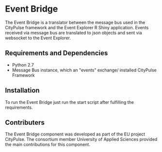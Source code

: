 # Event Bridge
The Event Bridge is a translator between the message bus used in the CityPulse framework and the Event Explorer R Shiny application. 
Events received via message bus are translated to json objects and sent via websocket to the Event Explorer.



## Requirements and Dependencies
- Python 2.7
- Message Bus instance, which an "events" exchange/ installed CityPulse Framework



## Installation
To run the Event Bridge just run the start script after fulfilling the requirements.

## Contributers
The Event Bridge component was developed as part of the EU project CityPulse. The consortium member University of Applied Sciences provided the main contributions for this component.


